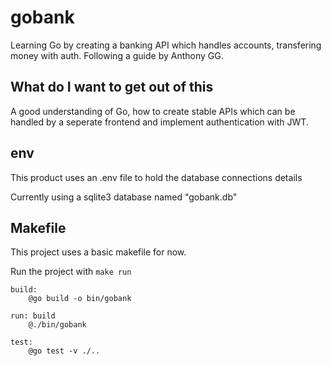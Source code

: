 # gobank
Learning Go by creating a banking API which handles accounts, transfering money with auth.
Following a guide by Anthony GG.

## What do I want to get out of this
A good understanding of Go, how to create stable APIs which can be handled by a seperate frontend and implement authentication with JWT.

## env
This product uses an .env file to hold the database connections details

Currently using a sqlite3 database named "gobank.db"


## Makefile
This project uses a basic makefile for now.

Run the project with `make run`

```
build:
	@go build -o bin/gobank

run: build
	@./bin/gobank

test:
	@go test -v ./..
```
